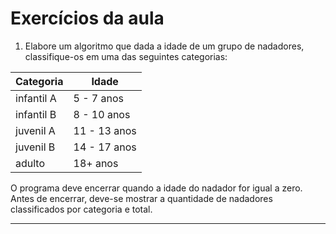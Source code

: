 # Exercícios da aula

1. Elabore um algoritmo que dada a idade de um grupo de nadadores, classifique-os em uma das seguintes categorias:

| Categoria  | Idade         |
|------------|---------------|
| infantil A | 5 - 7 anos    |
| infantil B | 8 - 10 anos   |
| juvenil A  | 11 - 13 anos  |
| juvenil B  |  14 - 17 anos |
| adulto     | 18+ anos      |

O programa deve encerrar quando a idade do nadador for igual a zero. Antes de encerrar, deve-se mostrar a quantidade de nadadores classificados por categoria e total.

---
